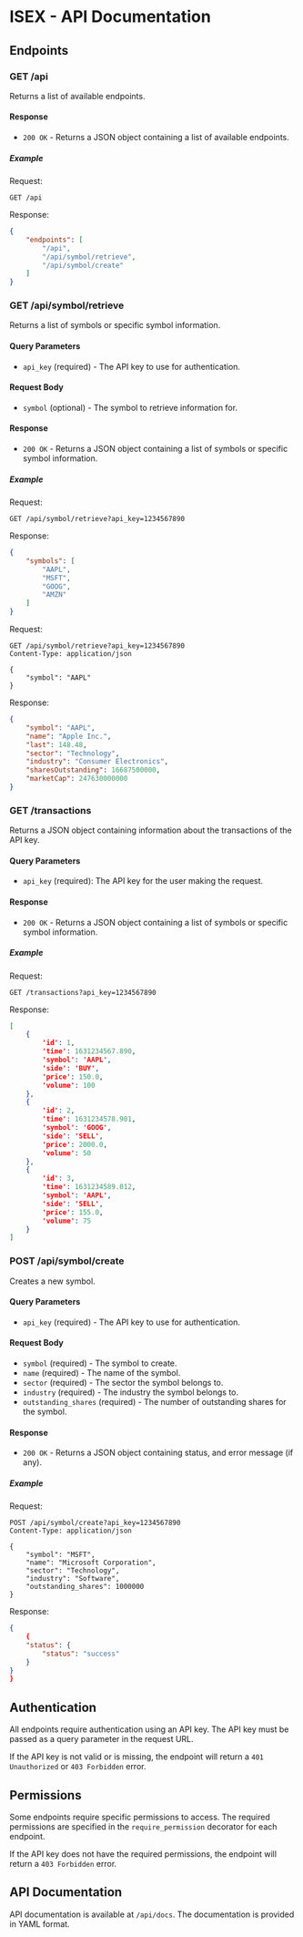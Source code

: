 # ISEX - API Documentation

## Endpoints

### GET /api

Returns a list of available endpoints.

#### Response

- `200 OK` - Returns a JSON object containing a list of available endpoints.

##### Example

Request:

```
GET /api
```

Response:

```json
{
    "endpoints": [
        "/api",
        "/api/symbol/retrieve",
        "/api/symbol/create"
    ]
}
```

### GET /api/symbol/retrieve

Returns a list of symbols or specific symbol information.

#### Query Parameters

- `api_key` (required) - The API key to use for authentication.

#### Request Body

- `symbol` (optional) - The symbol to retrieve information for.

#### Response

- `200 OK` - Returns a JSON object containing a list of symbols or specific symbol information.

##### Example

Request:

```
GET /api/symbol/retrieve?api_key=1234567890
```

Response:

```json
{
    "symbols": [
        "AAPL",
        "MSFT",
        "GOOG",
        "AMZN"
    ]
}
```

Request:

```
GET /api/symbol/retrieve?api_key=1234567890
Content-Type: application/json

{
    "symbol": "AAPL"
}
```

Response:

```json
{
    "symbol": "AAPL",
    "name": "Apple Inc.",
    "last": 148.48,
    "sector": "Technology",
    "industry": "Consumer Electronics",
    "sharesOutstanding": 16687500000,
    "marketCap": 247630000000
}
```

### GET /transactions

Returns a JSON object containing information about the transactions of the API key.

#### Query Parameters

- `api_key` (required): The API key for the user making the request.

#### Response

- `200 OK` - Returns a JSON object containing a list of symbols or specific symbol information.

##### Example

Request:

```
GET /transactions?api_key=1234567890
```

Response:
```json
[
    {
        'id': 1,
        'time': 1631234567.890,
        'symbol': 'AAPL',
        'side': 'BUY',
        'price': 150.0,
        'volume': 100
    },
    {
        'id': 2,
        'time': 1631234578.901,
        'symbol': 'GOOG',
        'side': 'SELL',
        'price': 2000.0,
        'volume': 50
    },
    {
        'id': 3,
        'time': 1631234589.012,
        'symbol': 'AAPL',
        'side': 'SELL',
        'price': 155.0,
        'volume': 75
    }
]
```

### POST /api/symbol/create

Creates a new symbol.

#### Query Parameters

- `api_key` (required) - The API key to use for authentication.

#### Request Body

- `symbol` (required) - The symbol to create.
- `name` (required) - The name of the symbol.
- `sector` (required) - The sector the symbol belongs to.
- `industry` (required) - The industry the symbol belongs to.
- `outstanding_shares` (required) - The number of outstanding shares for the symbol.

#### Response

- `200 OK` - Returns a JSON object containing status, and error message (if any).

##### Example

Request:

```
POST /api/symbol/create?api_key=1234567890
Content-Type: application/json

{
    "symbol": "MSFT",
    "name": "Microsoft Corporation",
    "sector": "Technology",
    "industry": "Software",
    "outstanding_shares": 1000000
}
```

Response:

```json
{
    {
    "status": {
        "status": "success"
    }
}
}
```

## Authentication

All endpoints require authentication using an API key. The API key must be passed as a query parameter in the request URL.

If the API key is not valid or is missing, the endpoint will return a `401 Unauthorized` or `403 Forbidden` error.

## Permissions

Some endpoints require specific permissions to access. The required permissions are specified in the `require_permission` decorator for each endpoint.

If the API key does not have the required permissions, the endpoint will return a `403 Forbidden` error.

## API Documentation

API documentation is available at `/api/docs`. The documentation is provided in YAML format.
